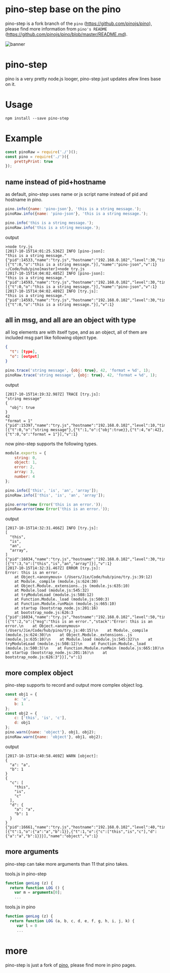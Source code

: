 # pino-step base on the pino
pino-step is a fork branch of the `pino` (https://github.com/pinojs/pino), please find more information from `pino's README` (https://github.com/pinojs/pino/blob/master/README.md).

![banner](pino-banner.png)

# pino-step
pino is a very pretty node.js looger, pino-step just updates afew lines base on it.
# Usage
```
npm install --save pino-step
```

# Example
```js
const pinoRaw = require('./')();
const pino = require('./')({
    prettyPrint: true
});

```
## name instead of pid+hostname
as default, pino-step uses name or js script name instead of pid and hostname in pino.
```js
pino.info({name: 'pino-json'}, 'this is a string message.');
pinoRaw.info({name: 'pino-json'}, 'this is a string message.');

pino.info('this is a string message.');
pinoRaw.info('this is a string message.');
```
output
```
>node try.js
[2017-10-15T14:01:25.536Z] INFO [pino-json]:
"this is a string message."
{"pid":14533,"name":"try.js","hostname":"192.168.0.102","level":30,"time":1508076085540,"msg":[{"t":0,"o":"this is a string message."}],"name":"pino-json","v":1}
~/Code/hub/pino[master]>node try.js
[2017-10-15T14:04:02.485Z] INFO [pino-json]:
"this is a string message."
{"pid":14593,"name":"try.js","hostname":"192.168.0.102","level":30,"time":1508076242489,"msg":[{"t":0,"o":"this is a string message."}],"name":"pino-json","v":1}
[2017-10-15T14:04:02.489Z] INFO [try.js]:
"this is a string message."
{"pid":14593,"name":"try.js","hostname":"192.168.0.102","level":30,"time":1508076242489,"msg":[{"t":0,"o":"this is a string message."}],"v":1}
```

## all in msg, and all are an object with type
all log elements are with itself type, and as an object, all of them are included msg part like following object type.
```json
{
  "t": [type],
  "o": [output]
}
```
```js
pino.trace('string message', {obj: true}, 42, 'format = %d', 1);
pinoRaw.trace('string message', {obj: true}, 42, 'format = %d', 1);
```
output
```
[2017-10-15T14:19:32.987Z] TRACE [try.js]:
"string message"
{
  "obj": true
}
42
"format = 1"
{"pid":15397,"name":"try.js","hostname":"192.168.0.102","level":10,"time":1508077172987,"msg":[{"t":0,"o":"string message"},{"t":1,"o":{"obj":true}},{"t":4,"o":42},{"t":0,"o":"format = 1"}],"v":1}
``` 
now pino-step supports the following types.
```js
module.exports = {
    string: 0,
    object: 1,
    error: 2,
    array: 3,
    number: 4
};
```
```js
pino.info(['this', 'is', 'an', 'array']);
pinoRaw.info(['this', 'is', 'an', 'array']);

pino.error(new Error('this is an error.'));
pinoRaw.error(new Error('this is an error.'));
```
output
```
[2017-10-15T14:32:31.466Z] INFO [try.js]:
[
  "this",
  "is",
  "an",
  "array",
]
{"pid":16034,"name":"try.js","hostname":"192.168.0.102","level":30,"time":1508077951467,"msg":[{"t":3,"o":["this","is","an","array"]}],"v":1}
[2017-10-15T14:32:31.467Z] ERROR [try.js]:
Error: this is an error.
    at Object.<anonymous> (/Users/Jie/Code/hub/pino/try.js:39:12)
    at Module._compile (module.js:624:30)
    at Object.Module._extensions..js (module.js:635:10)
    at Module.load (module.js:545:32)
    at tryModuleLoad (module.js:508:12)
    at Function.Module._load (module.js:500:3)
    at Function.Module.runMain (module.js:665:10)
    at startup (bootstrap_node.js:201:16)
    at bootstrap_node.js:626:3
{"pid":16034,"name":"try.js","hostname":"192.168.0.102","level":50,"time":1508077951467,"msg":[{"t":2,"o":{"msg":"this is an error.","stack":"Error: this is an error.\n    at Object.<anonymous> (/Users/Jie/Code/hub/pino/try.js:40:15)\n    at Module._compile (module.js:624:30)\n    at Object.Module._extensions..js (module.js:635:10)\n    at Module.load (module.js:545:32)\n    at tryModuleLoad (module.js:508:12)\n    at Function.Module._load (module.js:500:3)\n    at Function.Module.runMain (module.js:665:10)\n    at startup (bootstrap_node.js:201:16)\n    at bootstrap_node.js:626:3"}}],"v":1}
```
## more complex object
pino-step supports to record and output more complex object log.
```js
const obj1 = {
    a: 'a',
    b: 1
};
const obj2 = {
    c: ['this', 'is', 'c'],
    d: obj1
};
pino.warn({name: 'object'}, obj1, obj2);
pinoRaw.warn({name: 'object'}, obj1, obj2);

```
output
```
[2017-10-15T14:40:58.469Z] WARN [object]:
{
  "a": "a",
  "b": 1
}
{
  "c": [
    "this",
    "is",
    "c"
  ],
  "d": {
    "a": "a",
    "b": 1
  }
}
{"pid":16661,"name":"try.js","hostname":"192.168.0.102","level":40,"time":1508078458469,"msg":[{"t":1,"o":{"a":"a","b":1}},{"t":1,"o":{"c":["this","is","c"],"d":{"a":"a","b":1}}}],"name":"object","v":1}
```
## more arguments
pino-step can take more arguments than 11 that pino takes.

tools.js in pino-step
```js
function genLog (z) {
  return function LOG () {
    var m = arguments[0];
    ...
```
tools.js in pino
```js
function genLog (z) {
  return function LOG (a, b, c, d, e, f, g, h, i, j, k) {
     var l = 0
     ...
```

# more
pino-step is just a fork of [pino](https://github.com/pinojs/pino), please find more in pino pages.
